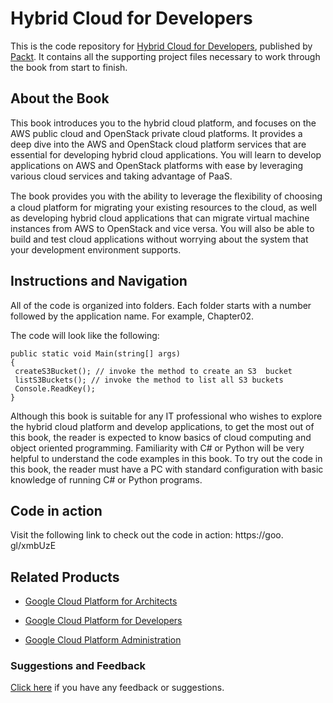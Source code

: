 # Hybrid Cloud for Developers
This is the code repository for [Hybrid Cloud for Developers](https://www.packtpub.com/virtualization-and-cloud/hybrid-cloud-developers?utm_source=github&utm_medium=repository&utm_campaign=9781788830874), published by [Packt](https://www.packtpub.com/?utm_source=github). It contains all the supporting project files necessary to work through the book from start to finish.
## About the Book
This book introduces you to the hybrid cloud platform, and focuses on the AWS public cloud and OpenStack private cloud platforms. It provides a deep dive into the AWS and OpenStack cloud platform services that are essential for developing hybrid cloud applications. You will learn to develop applications on AWS and OpenStack platforms with ease by leveraging various cloud services and taking advantage of PaaS.

The book provides you with the ability to leverage the ﬂexibility of choosing a cloud platform for migrating your existing resources to the cloud, as well as developing hybrid cloud applications that can migrate virtual machine instances from AWS to OpenStack and vice versa. You will also be able to build and test cloud applications without worrying about the system that your development environment supports.


## Instructions and Navigation
All of the code is organized into folders. Each folder starts with a number followed by the application name. For example, Chapter02.



The code will look like the following:
```
public static void Main(string[] args)
{
 createS3Bucket(); // invoke the method to create an S3  bucket
 listS3Buckets(); // invoke the method to list all S3 buckets
 Console.ReadKey();
}
```

Although this book is suitable for any IT professional who wishes to explore the hybrid
cloud platform and develop applications, to get the most out of this book, the reader is
expected to know basics of cloud computing and object oriented programming. Familiarity
with C# or Python will be very helpful to understand the code examples in this book.
To try out the code in this book, the reader must have a PC with standard configuration
with basic knowledge of running C# or Python programs.

## Code in action
Visit the following link to check out the code in action: https://goo. gl/xmbUzE

## Related Products
* [Google Cloud Platform for Architects](https://www.packtpub.com/virtualization-and-cloud/google-cloud-platform-architects?utm_source=github&utm_medium=repository&utm_campaign=9781788834308)

* [Google Cloud Platform for Developers](https://www.packtpub.com/virtualization-and-cloud/google-cloud-platform-developers?utm_source=github&utm_medium=repository&utm_campaign=9781788837675)

* [Google Cloud Platform Administration](https://www.packtpub.com/virtualization-and-cloud/google-cloud-platform-administration?utm_source=github&utm_medium=repository&utm_campaign=9781788624350)

### Suggestions and Feedback
[Click here](https://docs.google.com/forms/d/e/1FAIpQLSe5qwunkGf6PUvzPirPDtuy1Du5Rlzew23UBp2S-P3wB-GcwQ/viewform) if you have any feedback or suggestions.

